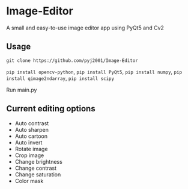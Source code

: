 # Image-Editor
A small and easy-to-use image editor app using PyQt5 and Cv2

## Usage
`git clone https://github.com/pyj2001/Image-Editor`

`pip install opencv-python`, `pip install PyQt5`, `pip install numpy`, `pip install qimage2ndarray`, `pip install scipy`

Run main.py

## Current editing options
- Auto contrast
- Auto sharpen
- Auto cartoon
- Auto invert
- Rotate image
- Crop image
- Change brightness
- Change contrast
- Change saturation
- Color mask
